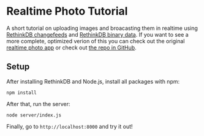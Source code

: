 # Realtime Photo Tutorial

A short tutorial on uploading images and broacasting them in realtime using [RethinkDB changefeeds](http://rethinkdb.com/docs/changefeeds/javascript/) and [RethinkDB binary data](http://rethinkdb.com/api/javascript/#binary). If you want to see a more complete, optimized verion of this you can check out the original [realtime photo app](http://realtime-photo.thejsj.com) or check out [the repo in GitHub](https://github.com/thejsj/realtime-photo).

## Setup

After installing RethinkDB and Node.js, install all packages with npm:

```
npm install
```

After that, run the server:

```
node server/index.js
```

Finally, go to `http://localhost:8000` and try it out!
